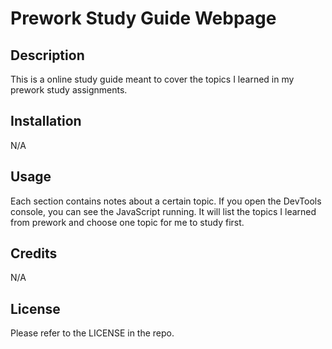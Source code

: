# Prework Study Guide Webpage

## Description

This is a online study guide meant to cover the topics I learned in my prework study assignments.

## Installation

N/A

## Usage

Each section contains notes about a certain topic. If you open the DevTools console, you can see the JavaScript running. It will list the topics I learned from prework and choose one topic for me to study first.

## Credits

N/A

## License

Please refer to the LICENSE in the repo.
